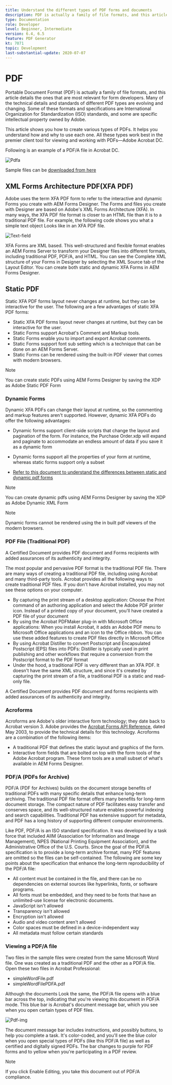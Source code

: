```yaml
---
title: Understand the different types of PDF forms and documents
description: PDF is actually a family of file formats, and this article describes the types of PDFs that are important and relevant for form developers.
type: Documentation
role: Developer
level: Beginner, Intermediate
version: 6.4, 6.5
feature: PDF Generator
kt: 7071
topic: Development
last-substantial-update: 2020-07-07
---
```

# PDF

Portable Document Format (PDF) is actually a family of file formats, and this article details the ones that are most relevant for form developers. Many of the technical details and standards of different PDF types are evolving and changing. Some of these formats and specifications are International Organization for Standardization (ISO) standards, and some are specific intellectual property owned by Adobe. 

This article shows you how to create various types of PDFs. It helps you understand how and why to use each one. All these types work best in the premier client tool for viewing and working with PDFs—Adobe Acrobat DC.

Following is an example of a PDF/A file in Acrobat DC.

![Pdfa](assets/pdfa-file-in-acrobat.png)

Sample files can be [downloaded from here](assets/pdf-file-types.zip)

## XML Forms Architecture PDF(XFA PDF)

Adobe uses the term XFA PDF form to refer to the interactive and dynamic Forms you create with AEM Forms Designer. The Forms and files you create with Designer are based on Adobe's XML Forms Architecture (XFA). In many ways, the XFA PDF file format is closer to an HTML file than it is to a traditional PDF file. For example, the following code shows you what a simple text object Looks like in an XFA PDF file.

![Text-field](assets/text-field.JPG)

XFA Forms are XML based. This well-structured and flexible format enables an AEM Forms Server to transform your Designer files into different formats, including traditional PDF, PDF/A, and HTML. You can see the Complete XML structure of your Forms in Designer by selecting the XML Source tab of the Layout Editor. You can create both static and dynamic XFA Forms in AEM Forms Designer.

## Static PDF

Static XFA PDF forms layout never changes at runtime, but they can be interactive for the user. The following are a few advantages of static XFA PDF forms:

* Static XFA PDF forms layout never changes at runtime, but they can be interactive for the user. 
* Static Forms support Acrobat's Comment and Markup tools.
* Static Forms enable you to import and export Acrobat comments.
* Static Forms support font sub setting which is a technique that can be done on an AEM Forms Server.
* Static Forms can be rendered using the built-in PDF viewer that comes with modern browsers.

>[!NOTE]
>
> You can create static PDFs using AEM Forms Designer by saving the XDP as Adobe Static PDF Form



### Dynamic Forms

Dynamic XFA PDFs can change their layout at runtime, so the commenting and markup features aren't supported. However, dynamic XFA PDFs do offer the following advantages:

* Dynamic forms support client-side scripts that change the layout and pagination of the form. For instance, the Purchase Order.xdp will expand and paginate to accommodate an endless amount of data if you save it as a dynamic form
* Dynamic forms support all the properties of your form at runtime, whereas static forms support only a subset

* [Refer to this document to understand the differences between static and dynamic pdf forms](https://experienceleague.adobe.com/docs/experience-manager-learn/forms/document-services/pdf-forms-and-documents.html#:~:text=Dynamic%20forms%20support%20all%20the,forms%20support%20only%20a%20subset)

>[!NOTE]
>
> You can create dynamic pdfs using AEM Forms Designer by saving the XDP as Adobe Dynamic XML Form

>[!NOTE]
>
> Dynamic forms cannot be rendered using the in built pdf viewers of the modern browsers.

### PDF File (Traditional PDF)

A Certified Document provides PDF document and Forms recipients with added assurances of its authenticity and integrity.

The most popular and pervasive PDF format is the traditional PDF file. There are many ways of creating a traditional PDF file, including using Acrobat and many third-party tools. Acrobat provides all the following ways to create traditional PDF files. If you don't have Acrobat installed, you may not see these options on your computer.

* By capturing the print stream of a desktop application: Choose the Print command of an authoring application and select the Adobe PDF printer icon. Instead of a printed copy of your document, you'll have created a PDF file of your document
* By using the Acrobat PDFMaker plug-in with Microsoft Office applications: When you install Acrobat, it adds an Adobe PDF menu to Microsoft Office applications and an icon to the Office ribbon. You can use these added features to create PDF files directly in Microsoft Office
* By using Acrobat Distiller to convert Postscript and Encapsulated Postscript (EPS) files into PDFs: Distiller is typically used in print publishing and other workflows that require a conversion from the Postscript format to the PDF format
* Under the hood, a traditional PDF is very different than an XFA PDF. It doesn't have the same XML structure, and since it's created by capturing the print stream of a file, a traditional PDF is a static and read-only file.

A Certified Document provides PDF document and forms recipients with added assurances of its authenticity and integrity.

### Acroforms

Acroforms are Adobe's older interactive form technology; they date back to Acrobat version 3. Adobe provides the [Acrobat Forms API Reference](assets/FormsAPIReference.pdf), dated May 2003, to provide the technical details for this technology. Acroforms are a combination of the
following items:

* A traditional PDF that defines the static layout and graphics of the form.
* Interactive form fields that are bolted on top with the form tools of the Adobe Acrobat program. These form tools are a small subset of what's available in AEM Forms Designer.

### PDF/A (PDFs for Archive)

PDF/A (PDF for Archives) builds on the document storage benefits of traditional PDFs with many specific details that enhance long-term archiving. The traditional PDF file format offers many benefits for long-term document storage. The compact nature of PDF facilitates easy transfer and conserves space, and its well-structured nature enables powerful indexing and search capabilities. Traditional PDF has extensive support for metadata, and PDF has a long history of supporting different computer environments.

Like PDF, PDF/A is an ISO standard specification. It was developed by a task force that included AIIM (Association for Information and Image Management), NPES (National Printing Equipment Association), and the Administrative Office of the U.S. Courts. Since the goal of the PDF/A specification is to provide a long-term archive format, many PDF features are omitted so the files can be self-contained. The following are some key points about the specification that enhance the long-term reproducibility of the PDF/A file:  

* All content must be contained in the file, and there can be no dependencies on external sources like hyperlinks, fonts, or software programs.
* All fonts must be embedded, and they need to be fonts that have an unlimited-use license for electronic documents.
* JavaScript isn't allowed
* Transparency isn't allowed
* Encryption isn't allowed
* Audio and video content aren't allowed
* Color spaces must be defined in a device-independent way
* All metadata must follow certain standards

### Viewing a PDF/A file

Two files in the sample files were created from the same Microsoft Word file. One was created as a traditional PDF and the other as a PDF/A file. Open these two files in Acrobat Professional:

* simpleWordFile.pdf
* simpleWordFilePDFA.pdf

Although the documents Look the same, the PDF/A file opens with a blue bar across the top, indicating that you're viewing this document in PDF/A mode. This blue bar is Acrobat's document message bar, which you see when you open certain types of PDF files.

![Pdf-img](assets/pdfa-message.png)

The document message bar includes instructions, and possibly buttons, to help you complete a task. It's color-coded, and you'll see the blue color when you open special types of PDFs (like this PDF/A file) as well as certified and digitally signed PDFs. The bar changes to purple for PDF forms and to yellow when you're participating in a PDF review.

>[!NOTE]
>
> If you click Enable Editing, you take this document out of PDF/A compliance.
